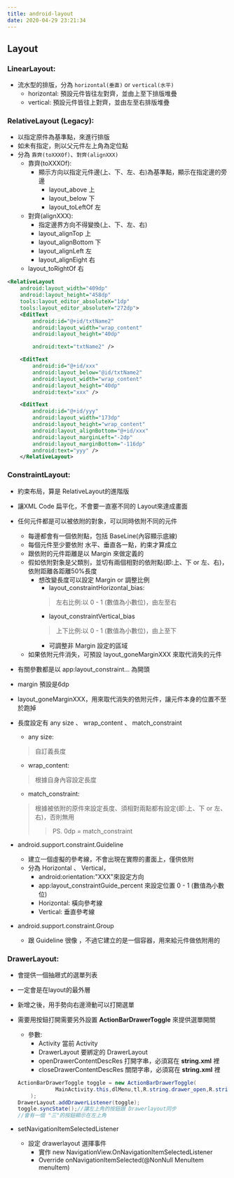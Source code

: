 ```yaml
---
title: android-layout
date: 2020-04-29 23:21:34
---
```

## Layout
### LinearLayout:
* 流水型的排版，分為 `horizontal(垂直)` or `vertical(水平)`
    * horizontal:
        預設元件皆往左對齊，並由上至下排版堆疊
    * vertical:
        預設元件皆往上對齊，並由左至右排版堆疊
### RelativeLayout (Legacy):
* 以指定原件為基準點，來進行排版
* 如未有指定，則以父元件左上角為定位點
* 分為 `靠齊(toXXXOf)`、`對齊(alignXXX)`
    * 靠齊(toXXXOf):
        * 顯示方向以指定元件邊(上、下、左、右)為基準點，顯示在指定邊的旁邊
            * layout_above 上
            * layout_below 下
            * layout_toLeftOf 左       
    * 對齊(alignXXX):
        * 指定邊界方向不得變換(上、下、左、右)
        * layout_alignTop 上
        * layout_alignBottom 下
        * layout_alignLeft 左
        * layout_alignEight 右
    * layout_toRightOf 右
```xml
<RelativeLayout
    android:layout_width="409dp"
    android:layout_height="458dp"
    tools:layout_editor_absoluteX="1dp"
    tools:layout_editor_absoluteY="272dp">
    <EditText
        android:id="@+id/txtName2"
        android:layout_width="wrap_content"
        android:layout_height="40dp"

        android:text="txtName2" />

    <EditText
        android:id="@+id/xxx"
        android:layout_below="@id/txtName2"
        android:layout_width="wrap_content"
        android:layout_height="40dp"
        android:text="xxx" />

    <EditText
        android:id="@+id/yyy"
        android:layout_width="173dp"
        android:layout_height="wrap_content"
        android:layout_alignBottom="@+id/xxx"
        android:layout_marginLeft="-2dp"
        android:layout_marginBottom="-116dp"
        android:text="yyy" />
    </RelativeLayout>
```
### ConstraintLayout:
* 約束布局，算是 RelativeLayout的進階版
* 讓XML Code 扁平化，不會要一直塞不同的 Layout來達成畫面
* 任何元件都是可以被依附的對象，可以同時依附不同的元件
    * 每邊都會有一個依附點，包括 BaseLine(內容顯示底線)
    * 每個元件至少要依附 水平、垂直各一點，約束才算成立
    * 跟依附的元件距離是以 Margin 來做定義的
    * 假如依附對象是父類別，並切有兩個相對的依附點(即:上、下 or 左、右)，依附距離各距離50%長度
        * 想改變長度可以設定 Margin or 調整比例 
            * layout_constraintHorizontal_bias:
            > 左右比例:以 0 - 1 (數值為小數位)，由左至右
            * layout_constraintVertical_bias
            > 上下比例:以 0 - 1 (數值為小數位)，由上至下
            * 可調整非 Margin 設定的區域
    * 如果依附元件消失，可預設 layout_goneMarginXXX 來取代消失的元件
* 有關參數都是以 app:layout_constraint... 為開頭
* margin 預設是6dp
* layout_goneMarginXXX，用來取代消失的依附元件，讓元件本身的位置不至於跑掉
* 長度設定有 any size 、 wrap_content 、  match_constraint
    * any size:
    > 自訂義長度
    * wrap_content:
    > 根據自身內容設定長度
    * match_constraint:
    > 根據被依附的原件來設定長度、須相對兩點都有設定(即:上、下 or 左、右)，否則無用
    >>PS.  0dp  = match_constraint
* android.support.constraint.Guideline
    * 建立一個虛擬的參考線，不會出現在實際的畫面上，僅供依附
    * 分為 Horizontal 、 Vertical，
        * android:orientation:"XXX"來設定方向
        * app:layout_constraintGuide_percent 來設定位置  0 - 1 (數值為小數位)
        * Horizontal:
            橫向參考線
        * Vertical:
            垂直參考線

* android.support.constraint.Group
    * 跟 Guideline 很像 ，不過它建立的是一個容器，用來給元件做依附用的
### DrawerLayout:
* 會提供一個抽屜式的選單列表
* 一定會是在layout的最外層
* 新增之後，用手勢向右邊滑動可以打開選單
* 需要用按鈕打開需要另外設置 **ActionBarDrawerToggle** 來提供選單開關
    * 參數:
        * Activity
            當前 Activity
        * DrawerLayout
            要綁定的 DrawerLayout
        * openDrawerContentDescRes
            打開字串，必須寫在 **string.xml** 裡
        * closeDrawerContentDescRes
            關閉字串，必須寫在 **string.xml**  裡
    ```java
    ActionBarDrawerToggle toggle = new ActionBarDrawerToggle(
                MainActivity.this,dlMenu,tl,R.string.drawer_open,R.string.drawer_close
        );
    DrawerLayout.addDrawerListener(toggle);
    toggle.syncState();//讓左上角的按鈕跟 Drawerlayout同步
    //會有一個 "三"的按鈕顯示在左上角
    ```
        
* setNavigationItemSelectedListener 
    * 設定 drawerlayout 選擇事件
        * 實作 new NavigationView.OnNavigationItemSelectedListener
        * Override onNavigationItemSelected(@NonNull MenuItem menuItem)
